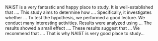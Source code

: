 
NAIST is a very fantastic and happy place to study. It is well-established that .... This study aims to determine how .... Specifically, it investigates whether ...
To test the hypothesis, we performed a good lecture.  We conduct many interesting activities. Results were analyzed using ... The results showed a small effect ....
These results suggest that ... We recommend that .... That is why NAIST is very good place to study...



